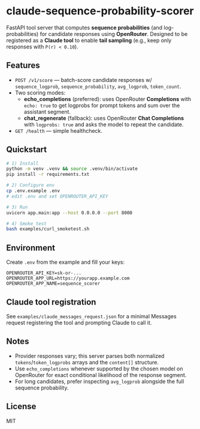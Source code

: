 # claude-sequence-probability-scorer

FastAPI tool server that computes **sequence probabilities** (and log-probabilities) for candidate responses using **OpenRouter**.
Designed to be registered as a **Claude tool** to enable **tail sampling** (e.g., keep only responses with `P(r) < 0.10`).

## Features
- `POST /v1/score` — batch-score candidate responses w/ `sequence_logprob`, `sequence_probability`, `avg_logprob`, `token_count`.
- Two scoring modes:
  - **echo_completions** (preferred): uses OpenRouter **Completions** with `echo: true` to get logprobs for prompt tokens and sum over the assistant segment.
  - **chat_regenerate** (fallback): uses OpenRouter **Chat Completions** with `logprobs: true` and asks the model to repeat the candidate.
- `GET /health` — simple healthcheck.

## Quickstart

```bash
# 1) Install
python -m venv .venv && source .venv/bin/activate
pip install -r requirements.txt

# 2) Configure env
cp .env.example .env
# edit .env and set OPENROUTER_API_KEY

# 3) Run
uvicorn app.main:app --host 0.0.0.0 --port 8000

# 4) Smoke test
bash examples/curl_smoketest.sh
```

## Environment

Create `.env` from the example and fill your keys:
```
OPENROUTER_API_KEY=sk-or-...
OPENROUTER_APP_URL=https://yourapp.example.com
OPENROUTER_APP_NAME=sequence_scorer
```

## Claude tool registration

See `examples/claude_messages_request.json` for a minimal Messages request registering the tool and prompting Claude to call it.

## Notes
- Provider responses vary; this server parses both normalized `tokens`/`token_logprobs` arrays and the `content[]` structure.
- Use `echo_completions` whenever supported by the chosen model on OpenRouter for exact conditional likelihood of the response segment.
- For long candidates, prefer inspecting `avg_logprob` alongside the full sequence probability.

## License
MIT
